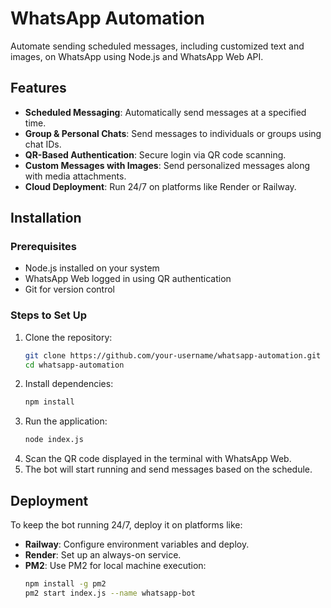 # WhatsApp Automation

Automate sending scheduled messages, including customized text and images, on WhatsApp using Node.js and WhatsApp Web API.

## Features
- **Scheduled Messaging**: Automatically send messages at a specified time.
- **Group & Personal Chats**: Send messages to individuals or groups using chat IDs.
- **QR-Based Authentication**: Secure login via QR code scanning.
- **Custom Messages with Images**: Send personalized messages along with media attachments.
- **Cloud Deployment**: Run 24/7 on platforms like Render or Railway.

## Installation

### Prerequisites
- Node.js installed on your system
- WhatsApp Web logged in using QR authentication
- Git for version control

### Steps to Set Up
1. Clone the repository:
   ```sh
   git clone https://github.com/your-username/whatsapp-automation.git
   cd whatsapp-automation
   ```
2. Install dependencies:
   ```sh
   npm install
   ```
3. Run the application:
   ```sh
   node index.js
   ```
4. Scan the QR code displayed in the terminal with WhatsApp Web.
5. The bot will start running and send messages based on the schedule.


## Deployment
To keep the bot running 24/7, deploy it on platforms like:
- **Railway**: Configure environment variables and deploy.
- **Render**: Set up an always-on service.
- **PM2**: Use PM2 for local machine execution:
  ```sh
  npm install -g pm2
  pm2 start index.js --name whatsapp-bot
  ```


